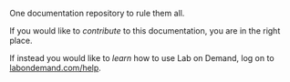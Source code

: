 One documentation repository to rule them all.

If you would like to _contribute_ to this documentation, you are in the right place.

If instead you would like to _learn_ how to use Lab on Demand, log on to [labondemand.com/help](https://www.labondemand.com/help).
